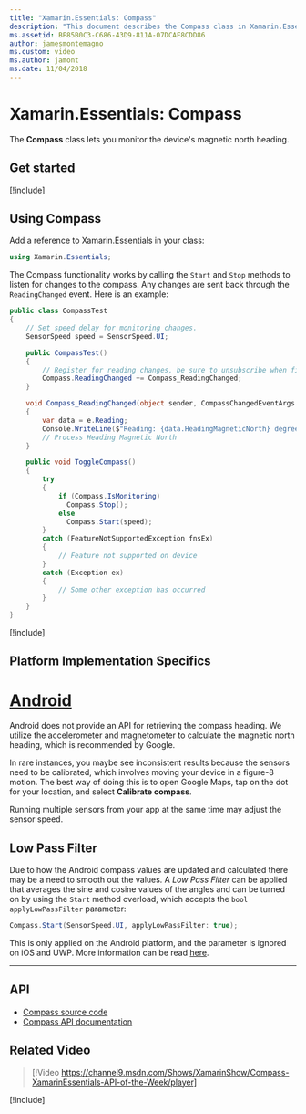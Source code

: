 ```yaml
---
title: "Xamarin.Essentials: Compass"
description: "This document describes the Compass class in Xamarin.Essentials, which lets you monitor the device's magnetic north heading."
ms.assetid: BF85B0C3-C686-43D9-811A-07DCAF8CDD86
author: jamesmontemagno
ms.custom: video
ms.author: jamont
ms.date: 11/04/2018
---
```


# Xamarin.Essentials: Compass

The **Compass** class lets you monitor the device's magnetic north heading.

## Get started

[!include[](~/essentials/includes/get-started.md)]

## Using Compass

Add a reference to Xamarin.Essentials in your class:

```csharp
using Xamarin.Essentials;
```

The Compass functionality works by calling the `Start` and `Stop` methods to listen for changes to the compass. Any changes are sent back through the `ReadingChanged` event. Here is an example:

```csharp
public class CompassTest
{
    // Set speed delay for monitoring changes.
    SensorSpeed speed = SensorSpeed.UI;

    public CompassTest()
    {
        // Register for reading changes, be sure to unsubscribe when finished
        Compass.ReadingChanged += Compass_ReadingChanged;
    }

    void Compass_ReadingChanged(object sender, CompassChangedEventArgs e)
    {
        var data = e.Reading;
        Console.WriteLine($"Reading: {data.HeadingMagneticNorth} degrees");
        // Process Heading Magnetic North
    }

    public void ToggleCompass()
    {
        try
        {
            if (Compass.IsMonitoring)
              Compass.Stop();
            else
              Compass.Start(speed);
        }
        catch (FeatureNotSupportedException fnsEx)
        {
            // Feature not supported on device
        }
        catch (Exception ex)
        {
            // Some other exception has occurred
        }
    }
}
```

[!include[](~/essentials/includes/sensor-speed.md)]

## Platform Implementation Specifics

# [Android](#tab/android)

Android does not provide an API for retrieving the compass heading. We utilize the accelerometer and magnetometer to calculate the magnetic north heading, which is recommended by Google.

In rare instances, you maybe see inconsistent results because the sensors need to be calibrated, which involves moving your device in a figure-8 motion. The best way of doing this is to open Google Maps, tap on the dot for your location, and select **Calibrate compass**.

Running multiple sensors from your app at the same time may adjust the sensor speed.

## Low Pass Filter

Due to how the Android compass values are updated and calculated there may be a need to smooth out the values. A _Low Pass Filter_ can be applied that averages the sine and cosine values of the angles and can be turned on by using the `Start` method overload, which accepts the `bool applyLowPassFilter` parameter:

```csharp
Compass.Start(SensorSpeed.UI, applyLowPassFilter: true);
```

This is only applied on the Android platform, and the parameter is ignored on iOS and UWP.  More information can be read [here](https://github.com/xamarin/Essentials/pull/354#issuecomment-405316860).

--------------

## API

- [Compass source code](https://github.com/xamarin/Essentials/tree/master/Xamarin.Essentials/Compass)
- [Compass API documentation](xref:Xamarin.Essentials.Compass)

## Related Video

> [!Video https://channel9.msdn.com/Shows/XamarinShow/Compass-XamarinEssentials-API-of-the-Week/player]

[!include[](~/essentials/includes/xamarin-show-essentials.md)]
